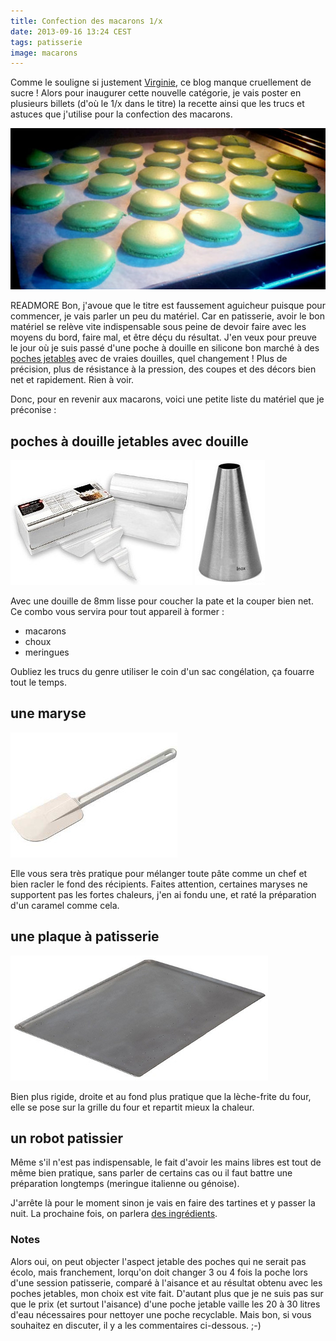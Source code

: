 ```yaml
---
title: Confection des macarons 1/x
date: 2013-09-16 13:24 CEST
tags: patisserie
image: macarons
---
```

Comme le souligne si justement [Virginie](https://twitter.com/le_bric_a_brac/status/378512686793129985), ce blog manque cruellement de sucre ! Alors pour inaugurer cette nouvelle catégorie, je vais poster en plusieurs billets (d'où le 1/x dans le titre) la recette ainsi que les trucs et astuces que j'utilise pour la confection des macarons.

![Macarons](2013-09-16-confection-des-macarons-1-x/macarons.jpg)

READMORE
Bon, j'avoue que le titre est faussement aguicheur puisque pour commencer, je vais parler un peu du matériel. Car en patisserie, avoir le bon matériel se relève vite indispensable sous peine de devoir faire avec les moyens du bord, faire mal, et être déçu du résultat. J'en veux pour preuve le jour où je suis passé d'une poche à douille en silicone bon marché à des [poches jetables](#poches_jetables) avec de vraies douilles, quel changement ! Plus de précision, plus de résistance à la pression, des coupes et des décors bien net et rapidement. Rien à voir.

Donc, pour en revenir aux macarons, voici une petite liste du matériel que je préconise :

## poches à douille jetables avec douille
![Poche jetable](2013-09-16-confection-des-macarons-1-x/poche-jetable.jpg)
![Douille 8mm](2013-09-16-confection-des-macarons-1-x/douille8.jpg)


Avec une douille de 8mm lisse pour coucher la pate et la couper bien net. Ce combo vous servira pour tout appareil à former :

- macarons
- choux
- meringues

Oubliez les trucs du genre utiliser le coin d'un sac congélation, ça fouarre tout le temps.

## une maryse
![Maryse](2013-09-16-confection-des-macarons-1-x/maryse.jpg)


Elle vous sera très pratique pour mélanger toute pâte comme un chef et bien racler le fond des récipients. Faites attention, certaines maryses ne supportent pas les fortes chaleurs, j'en ai fondu une, et raté la préparation d'un caramel comme cela.


## une plaque à patisserie
![Plaque de cuisson](2013-09-16-confection-des-macarons-1-x/plaque.jpg)


Bien plus rigide, droite et au fond plus pratique que la lèche-frite du four, elle se pose sur la grille du four et repartit mieux la chaleur.


## un robot patissier
Même s'il n'est pas indispensable, le fait d'avoir les mains libres est tout de même bien pratique, sans parler de certains cas ou il faut battre une préparation longtemps (meringue italienne ou génoise).

J'arrête là pour le moment sinon je vais en faire des tartines et y passer la nuit. La prochaine fois, on parlera [des ingrédients](/blog/2013/confection-des-macarons-les-ingredients).

### Notes
<a name='poches_jetables'></a>
Alors oui, on peut objecter l'aspect jetable des poches qui ne serait pas écolo, mais franchement, lorqu'on doit changer 3 ou 4 fois la poche lors d'une session patisserie, comparé à l'aisance et au résultat obtenu avec les poches jetables, mon choix est vite fait. D'autant plus que je ne suis pas sur que le prix (et surtout l'aisance) d'une poche jetable vaille les 20 à 30 litres d'eau nécessaires pour nettoyer une poche recyclable. Mais bon, si vous souhaitez en discuter, il y a les commentaires ci-dessous. ;-)
